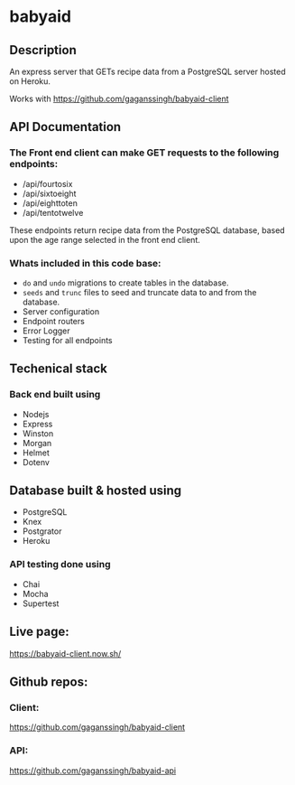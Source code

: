 # babyaid

## Description
An express server that GETs recipe data from a PostgreSQL server hosted on Heroku.

Works with https://github.com/gaganssingh/babyaid-client

## API Documentation
### The Front end client can make GET requests to the following endpoints:
- /api/fourtosix
- /api/sixtoeight
- /api/eighttoten
- /api/tentotwelve

These endpoints return recipe data from the PostgreSQL database, based upon the age range selected in the front end client.

### Whats included in this code base:
- `do` and `undo` migrations to create tables in the database.
- `seeds` and `trunc` files to seed and truncate data to and from the database.
- Server configuration
- Endpoint routers
- Error Logger
- Testing for all endpoints 

## Techenical stack
### Back end built using
- Nodejs
- Express
- Winston
- Morgan
- Helmet
- Dotenv

## Database built & hosted using
- PostgreSQL
- Knex
- Postgrator
- Heroku

### API testing done using
- Chai
- Mocha
- Supertest

## Live page:
https://babyaid-client.now.sh/

## Github repos:
### Client:
https://github.com/gaganssingh/babyaid-client

### API:
https://github.com/gaganssingh/babyaid-api